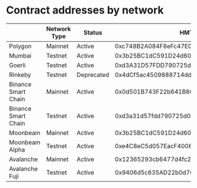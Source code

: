 # Contract addresses by network

|                     | Network Type | Status     | HMTToken                                   | Proxy | EscrowFactory                              | Staking | KVStore                                    |
|---------------------|--------------|------------|--------------------------------------------|-------|--------------------------------------------|---------|--------------------------------------------|
| Polygon             | Mainnet      | Active     | 0xc748B2A084F8eFc47E086ccdDD9b7e67aEb571BF |       | 0x45eBc3eAE6DA485097054ae10BA1A0f8e8c7f794 |         | 0x6334dB76037bb6d4bc21901433E870b22ACa1F9a |
| Mumbai              | Testnet      | Active     | 0x3b25BC1dC591D24d60560d0135D6750A561D4764 |       | 0x558cd800f9F0B02f3B149667bDe003284c867E94 |         | 0x32e27177BA6Ea91cf28dfd91a0Da9822A4b74EcF |
| Goerli              | Testnet      | Active     | 0xd3A31D57FDD790725d0F6B78095F62E8CD4ab317 |       | 0xaAe6a2646C1F88763E62e0cD08aD050Ea66AC46F |         |                                            |
| Rinkeby             | Testnet      | Deprecated | 0x4dCf5ac4509888714dd43A5cCc46d7ab389D9c23 |       | 0x925B24444511c86F4d4E63141D8Be0A025E2dca4 |         |                                            |
| Binance Smart Chain | Mainnet      | Active     | 0x0d501B743F22b641B8C8dfe00F1AAb881D57DDC7 |       | 0xc88bC422cAAb2ac8812de03176402dbcA09533f4 |         | 0x8340412Ed68BcF53a7Da72BFFc1E2E74CfdE74D0 |
| Binance Smart Chain | Testnet      | Active     | 0xd3a31d57fdd790725d0f6b78095f62e8cd4ab317 |       | 0xaae6a2646c1f88763e62e0cd08ad050ea66ac46f |         | 0x7676F326f1e30E96a76B7F1a860d56A9ac988a7d |
| Moonbeam            | Mainnet      | Active     | 0x3b25BC1dC591D24d60560d0135D6750A561D4764 |       | 0x98108c28B7767a52BE38B4860832dd4e11A7ecad |         | 0x6617d21ab0f16A7079e2811Cf9306CAe7018bDd9 |
| Moonbeam Alpha      | Testnet      | Active     | 0xe4C8eC5d057EacF40060b2174627a4941a5c8127 |       | 0x3Cd0B117Be4CC1e31c8d7d1eD8b32208a2820902 |         | 0x64009ca5fb4b34769F7240c6073FEc34bf5b64E3 |
| Avalanche           | Mainnet      | Active     | 0x12365293cb6477d4fc2686e46bb97e3fb64f1550 |       | 0x9767a578ba7a5FA1563c8229943cB01cd8446BB4 |         | 0x4B79eaD28F52eD5686bf0e379717e85fc7aD10Df |
| Avalanche Fuji      | Testnet      | Active     | 0x9406d5c635AD22b0d76c75E52De57A2177919ca3 |       | 0xfb4469201951C3B9a7F1996c477cb7BDBEcE0A88 |         | 0xd232c1426CF0653cE8a71DC98bCfDf10c471c114 |
